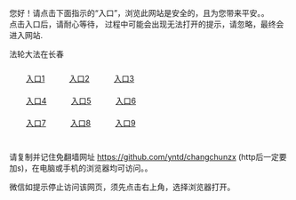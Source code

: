 您好！请点击下面指示的“入口”，浏览此网站是安全的，且为您带来平安。。 <br/>
点击入口后，请耐心等待， 过程中可能会出现无法打开的提示，请忽略，最终会进入网站. </br>

法轮大法在长春<br/>
<div style="padding:10px"><a style="margin:20px" target="_blank" href="https://dd9qr8h4jk6p0.cloudfront.net/2Qpsp?wjnosonr" id="ccLink1" rel="nofollow">入口1</a> <a target="_blank" style="margin:20px" href="https://d2l1raajq7yne3.cloudfront.net/2Qpsp?ogtjm" id="ccLink2" rel="nofollow">入口2</a> <a style="margin:20px" target="_blank" href="https://d55jknnty8zuq.cloudfront.net/2Qpsp?rizkvmw" id="ccLink3" rel="nofollow">入口3</a></div>

<div style="padding:10px" ><a style="margin:20px" target="_blank" href="https://dd9qr8h4jk6p0.cloudfront.net/2Qpsp?wjnosonr" id="ccLink4" rel="nofollow">入口4</a> <a style="margin:20px" href="https://d2l1raajq7yne3.cloudfront.net/2Qpsp?ogtjm" target="_blank" id="ccLink5" rel="nofollow">入口5</a> <a style="margin:20px" href="https://d55jknnty8zuq.cloudfront.net/2Qpsp?rizkvmw" target="_blank" id="ccLink6" rel="nofollow">入口6</a></div>

<div style="padding:10px"><a style="margin:20px" target="_blank" href="https://dd9qr8h4jk6p0.cloudfront.net/2Qpsp?wjnosonr" id="ccLink7" rel="nofollow">入口7</a> <a style="margin:20px" href="https://d2l1raajq7yne3.cloudfront.net/2Qpsp?ogtjm" target="_blank" id="ccLink8" rel="nofollow">入口8</a> <a style="margin:20px" target="_blank" href="https://d55jknnty8zuq.cloudfront.net/2Qpsp?rizkvmw" id="ccLink9" rel="nofollow">入口9</a></div>

<br/>



请复制并记住免翻墙网址 https://github.com/yntd/changchunzx (http后一定要加s)，在电脑或手机的浏览器均可访问。。<br/>

微信如提示停止访问该网页，须先点击右上角，选择浏览器打开。
